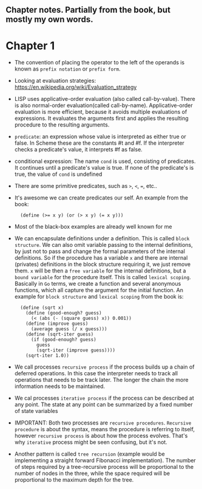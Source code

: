 Chapter notes. Partially from the book, but mostly my own words.
--

# Chapter 1

* The convention of placing the operator to the left of the operands is known
  as `prefix notation` or `prefix form`.
* Looking at evaluation strategies: https://en.wikipedia.org/wiki/Evaluation_strategy
* LISP uses applicative-order evaluation (also called call-by-value). There
  is also normal-order evaluation(called call-by-name). Applicative-order
  evaluation is more efficient, because it avoids multiple evaluations of
  expressions. It evaluates the arguments first and applies the resulting
  procedure to the resulting arguments.
* `predicate`: an expression whose value is interpreted as either true or
  false. In Scheme these are the constants #t and #f. If the interpreter checks
  a predicate's value, it interprets #f as false.
* conditional expression: The name `cond` is used, consisting of predicates. It
  continues until a predicate's value is true. If  none of the predicate's is
  true, the value of `cond` is undefined
* There are some primitive predicates, such as `>`, `<`, `=`, etc..
* It's awesome we can create predicates our self. An example from the book:

		(define (>= x y) (or (> x y) (= x y)))

* Most of the black-box examples are already well known for me
* We can encapsulate definitions under a definition. This is called `block
  structure`. We can also omit variable passing to the internal definitions, by
  just not to pass and change the formal parameters of the internal definitions.
  So if the procedure has a variable `x` and there are internal (privates)
  definitions in the block structure requiring it, we just remove them. `x` will
  be then a `free variable` for the internal definitions, but a `bound variable`
  for the procedure itself. This is called `lexical scoping`. Basically in `Go`
  terms, we create a function and several anonymous functions, which all capture
  the argument for the initial function. An example for `block structure` and
  `lexical scoping` from the book is:

		(define (sqrt x)
		  (define (good-enough? guess)
			(< (abs (- (square guess) x)) 0.001)) 
		  (define (improve guess)
			(average guess (/ x guess))) 
		  (define (sqrt-iter guess)
			(if (good-enough? guess) 
			  guess
			  (sqrt-iter (improve guess))))
		  (sqrt-iter 1.0))

* We call processes `recursive process` if the process builds up a chain of
  deferred operations. In this case the interpreter needs to track all
  operations that needs to be track later. The longer the chain the more
  information needs to be maintained.
* We cal processes `iterative process` if the process can be described at any
  point. The state at any point can be summarized by a fixed number of state
  variables 
* IMPORTANT: Both two processes are `recursive procedures`. `Recursive
  procedure` is about the syntax, means the procedure is referring to itself,
  however `recursive process` is about how the process evolves. That's why
  `iterative` process might be seen confusing, but it's not.
* Another pattern is called `tree recursion` (example would be implementing a
  straight forward Fibonacci implementation). The number of steps required by a
  tree-recursive process will be proportional to the number of nodes in the
  three, while the space required will be proportional to the maximum depth for
  the tree.
